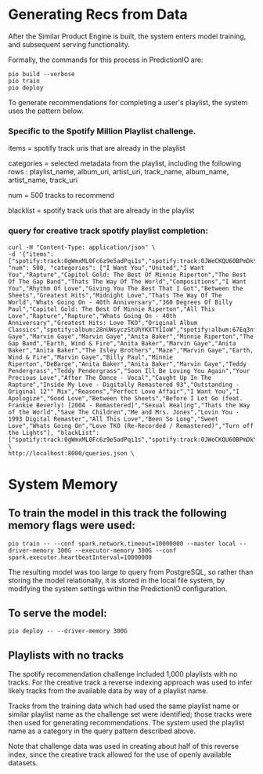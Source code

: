 # Generating Recs from Data

After the Similar Product Engine is built, the system enters model training, and subsequent serving functionality. 

Formally, the commands for this process in PredictionIO are:

```
pio build --verbose
pio train
pio deploy
```

To generate recommendations for completing a user's playlist, the system uses the pattern below. 

### Specific to the Spotify Million Playlist challenge. 

items = spotify track uris that are already in the playlist

categories = selected metadata from the playlist, including the following rows : playlist_name, album_uri, artist_uri, track_name, album_name, artist_name, track_uri

num = 500 tracks to recommend

blacklist = spotify track uris that are already in the playlist

### query for creative track spotify playlist completion:

```
curl -H "Content-Type: application/json" \
-d '{"items": ["spotify:track:0gWmxML0Fc6z9e5adPqi1s","spotify:track:0JWeCKQU60BPmDkYFa9zN3","spotify:track:0m6i2lZNgIV4OOyEkFlKFz","spotify:track:1Df1rxgMob1qQudexDEKuu","spotify:track:1HdNTlZrGTlgxDn31GB6Sv","spotify:track:1MOl6vGP299N8vd4zaHMTE","spotify:track:1srD2uc11TcQiOmHHrJp8M","spotify:track:1Wiv2h6vvSZyL1mFuVFfsY","spotify:track:2gmWJA9oF4GD2Vw5QoRqu1","spotify:track:2GrFTSvFN9I1PPN6y2Bjvl","spotify:track:2MJl8m9AbWgXLq4Ku7wWCX","spotify:track:3ApIYu95WxjzpQCnsLBbrv","spotify:track:3kpM8OxeMaaAWI9pErdj1S","spotify:track:3VZmChrnVW8JK6ano4gSED","spotify:track:4BNhasx75KbS10jHq3VZTz","spotify:track:4lqpGLAsSIrfqvM9zcxqhO","spotify:track:4sj8qFcEDnRPNv3tBbUVUf","spotify:track:4twhYPDyCP6ICeW3TtQVxP","spotify:track:6ABtlkvl08XQo6Xu24FJaf","spotify:track:6PTqC7OBPW5DwXPjd0sDEk","spotify:track:6Ycf7Ch2VlEKlORbz7yfpJ","spotify:track:7av4raprzW2bWdjyAaH3hz","spotify:track:13kCzuXquOJ9Un8piPp5X3","spotify:track:68WCHvnx4IPkzvgEyHXkGD"], "num": 500, "categories": ["I Want You","United","I Want You","Rapture","Capitol Gold: The Best Of Minnie Riperton","The Best Of The Gap Band","Thats The Way Of The World","Compositions","I Want You","Rhythm Of Love","Giving You The Best That I Got","Between the Sheets","Greatest Hits","Midnight Love","Thats The Way Of The World","Whats Going On - 40th Anniversary","360 Degrees Of Billy Paul","Capitol Gold: The Best Of Minnie Riperton","All This Love","Rapture","Rapture","Whats Going On - 40th Anniversary","Greatest Hits: Love TKO","Original Album Classics","spotify:album:28nUWsyczStUhYKXTY1IoW","spotify:album:67Eq3nfl1km9s5ig76Cc8B","spotify:album:0EM4Q0JUVZ8FNqmT5CI2E7","spotify:album:1C7VOpm96d77zf5yaRqJ2u","spotify:album:1Zc6fY5TjkirFsQIeX7KFL","spotify:album:3nsrmd93AcWiyVLtsWFbxL","spotify:album:5tXZfxvr2VaWibD74nw8VL","spotify:album:05WM21p9FQYRe1mbPJrCjf","spotify:album:28nUWsyczStUhYKXTY1IoW","spotify:album:1ehiOhlEIGDXl7XjkZH1Hi","spotify:album:2X4C9NBLaFtUSZLPqTC50W","spotify:album:35EP5dBkQWS0Lta6GE2VOu","spotify:album:0ynh84GggEZrLsImzquXs7","spotify:album:3gPlX9Zs3tXZZKNCyoOkSm","spotify:album:5tXZfxvr2VaWibD74nw8VL","spotify:album:3P9Pzn7O4Zsr3tsCSsx7Uk","spotify:album:3x36ONTtlbPuXrAjI3aNI6","spotify:album:1Zc6fY5TjkirFsQIeX7KFL","spotify:album:0idikg3MAbtPVfX7wwfBBW","spotify:album:1C7VOpm96d77zf5yaRqJ2u","spotify:album:1C7VOpm96d77zf5yaRqJ2u","spotify:album:4gp6F03qAJCvKYoAGSrHVk","spotify:album:0HDky3ocJvXf9UenxtOoc6","spotify:album:2mA0jZZC1qZLK0zIz5V6Bk","spotify:track:0gWmxML0Fc6z9e5adPqi1s","spotify:track:0JWeCKQU60BPmDkYFa9zN3","spotify:track:0m6i2lZNgIV4OOyEkFlKFz","spotify:track:1Df1rxgMob1qQudexDEKuu","spotify:track:1HdNTlZrGTlgxDn31GB6Sv","spotify:track:1MOl6vGP299N8vd4zaHMTE","spotify:track:1srD2uc11TcQiOmHHrJp8M","spotify:track:1Wiv2h6vvSZyL1mFuVFfsY","spotify:track:2gmWJA9oF4GD2Vw5QoRqu1","spotify:track:2GrFTSvFN9I1PPN6y2Bjvl","spotify:track:2MJl8m9AbWgXLq4Ku7wWCX","spotify:track:3ApIYu95WxjzpQCnsLBbrv","spotify:track:3kpM8OxeMaaAWI9pErdj1S","spotify:track:3VZmChrnVW8JK6ano4gSED","spotify:track:4BNhasx75KbS10jHq3VZTz","spotify:track:4lqpGLAsSIrfqvM9zcxqhO","spotify:track:4sj8qFcEDnRPNv3tBbUVUf","spotify:track:4twhYPDyCP6ICeW3TtQVxP","spotify:track:6ABtlkvl08XQo6Xu24FJaf","spotify:track:6PTqC7OBPW5DwXPjd0sDEk","spotify:track:6Ycf7Ch2VlEKlORbz7yfpJ","spotify:track:7av4raprzW2bWdjyAaH3hz","spotify:track:13kCzuXquOJ9Un8piPp5X3","spotify:track:68WCHvnx4IPkzvgEyHXkGD","Oldies","spotify:artist:3koiLjNrgRTNbOwViDipeA","spotify:artist:3koiLjNrgRTNbOwViDipeA","spotify:artist:3koiLjNrgRTNbOwViDipeA","spotify:artist:46CH1Gp8l8QVly8bpG9JFG","spotify:artist:2i1IdHG5w0wiSmJGoqAGlj","spotify:artist:4TwHRCIu3Xg9fjS3l7owkp","spotify:artist:4QQgXkCYTt3BlENzhyNETg","spotify:artist:46CH1Gp8l8QVly8bpG9JFG","spotify:artist:3koiLjNrgRTNbOwViDipeA","spotify:artist:46CH1Gp8l8QVly8bpG9JFG","spotify:artist:46CH1Gp8l8QVly8bpG9JFG","spotify:artist:53QzNeFpzAaXYnrDBbDrIp","spotify:artist:3DvdryKH4O95ZnsUZJKXpt","spotify:artist:3koiLjNrgRTNbOwViDipeA","spotify:artist:4QQgXkCYTt3BlENzhyNETg","spotify:artist:3koiLjNrgRTNbOwViDipeA","spotify:artist:187xgSpsFH8mMbAcoCW0zE","spotify:artist:2i1IdHG5w0wiSmJGoqAGlj","spotify:artist:6is2U7I1jlI8PjxNZOHIMV","spotify:artist:46CH1Gp8l8QVly8bpG9JFG","spotify:artist:46CH1Gp8l8QVly8bpG9JFG","spotify:artist:3koiLjNrgRTNbOwViDipeA","spotify:artist:68kACMx6A3D2BYiO056MeQ","spotify:artist:68kACMx6A3D2BYiO056MeQ","Marvin Gaye","Marvin Gaye","Marvin Gaye","Anita Baker","Minnie Riperton","The Gap Band","Earth, Wind & Fire","Anita Baker","Marvin Gaye","Anita Baker","Anita Baker","The Isley Brothers","Maze","Marvin Gaye","Earth, Wind & Fire","Marvin Gaye","Billy Paul","Minnie Riperton","DeBarge","Anita Baker","Anita Baker","Marvin Gaye","Teddy Pendergrass","Teddy Pendergrass","Soon Ill Be Loving You Again","Your Precious Love","After The Dance - Vocal","Caught Up In The Rapture","Inside My Love - Digitally Remastered 93","Outstanding - Original 12"" Mix","Reasons","Perfect Love Affair","I Want You","I Apologize","Good Love","Between the Sheets","Before I Let Go (feat. Frankie Beverly) [2004 - Remastered]","Sexual Healing","Thats the Way of the World","Save The Children","Me and Mrs. Jones","Lovin You - 1993 Digital Remaster","All This Love","Been So Long","Sweet Love","Whats Going On","Love TKO (Re-Recorded / Remastered)","Turn off the Lights"], "blackList": ["spotify:track:0gWmxML0Fc6z9e5adPqi1s","spotify:track:0JWeCKQU60BPmDkYFa9zN3","spotify:track:0m6i2lZNgIV4OOyEkFlKFz","spotify:track:1Df1rxgMob1qQudexDEKuu","spotify:track:1HdNTlZrGTlgxDn31GB6Sv","spotify:track:1MOl6vGP299N8vd4zaHMTE","spotify:track:1srD2uc11TcQiOmHHrJp8M","spotify:track:1Wiv2h6vvSZyL1mFuVFfsY","spotify:track:2gmWJA9oF4GD2Vw5QoRqu1","spotify:track:2GrFTSvFN9I1PPN6y2Bjvl","spotify:track:2MJl8m9AbWgXLq4Ku7wWCX","spotify:track:3ApIYu95WxjzpQCnsLBbrv","spotify:track:3kpM8OxeMaaAWI9pErdj1S","spotify:track:3VZmChrnVW8JK6ano4gSED","spotify:track:4BNhasx75KbS10jHq3VZTz","spotify:track:4lqpGLAsSIrfqvM9zcxqhO","spotify:track:4sj8qFcEDnRPNv3tBbUVUf","spotify:track:4twhYPDyCP6ICeW3TtQVxP","spotify:track:6ABtlkvl08XQo6Xu24FJaf","spotify:track:6PTqC7OBPW5DwXPjd0sDEk","spotify:track:6Ycf7Ch2VlEKlORbz7yfpJ","spotify:track:7av4raprzW2bWdjyAaH3hz","spotify:track:13kCzuXquOJ9Un8piPp5X3","spotify:track:68WCHvnx4IPkzvgEyHXkGD"]}'' \
http://localhost:8000/queries.json \

```

# System Memory  

## To train the model in this track the following memory flags were used:

```
pio train -- --conf spark.network.timeout=10000000 --master local --driver-memory 300G --executor-memory 300G --conf spark.executor.heartbeatInterval=10000000

```

The resulting model was too large to query from PostgreSQL, so rather than storing the model relationally, it is stored in the local file system, by modifying the system settings within the PredictionIO configuration.

## To serve the model:

```
pio deploy -- --driver-memory 300G
```
## Playlists with no tracks

The spotify recommendation challenge included 1,000 playlists with no tracks. For the creative track a reverse indexing approach was used to infer likely tracks from the available data by way of a playlist name. 

Tracks from the training data which had used the same playlist name or similar playlist name as the challenge set were identified; those tracks were then used for generating recommendations. The system used the playlist name as a category in the query pattern described above. 

 Note that challenge data was used in creating about half of this reverse index, since the creative track allowed for the use of openly available datasets.

